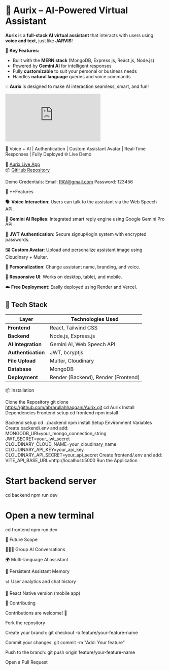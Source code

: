 # 💬 Aurix – AI-Powered Virtual Assistant

**Aurix** is a **full-stack AI virtual assistant** that interacts with users using **voice and text**, just like **JARVIS**!  

🚀 **Key Features:**
- Built with the **MERN stack** (MongoDB, Express.js, React.js, Node.js)  
- Powered by **Gemini AI** for intelligent responses  
- Fully **customizable** to suit your personal or business needs  
- Handles **natural language** queries and voice commands  

💡 **Aurix** is designed to make AI interaction seamless, smart, and fun!  

![Aurix](https://github.com/ShaikRiazUrRahman05/Aurix/blob/main/README.md)

🧠 Voice + AI | Authentication | Custom Assistant Avatar | Real-Time Responses | Fully Deployed
🌐 Live Demo

🔗 [Aurix Live App](https://aurix-fronted.onrender.com/signup)  
📦 [GitHub Repository](https://github.com/ShaikRiazUrRahman05/Aurix/edit/main/README.md)

Demo Credentials: Email: PAV@gmail.com Password: 123456

🚀 **Features

🗣️ **Voice Interaction**: Users can talk to the assistant via the Web Speech API.  

🧠 **Gemini AI Replies**: Integrated smart reply engine using Google Gemini Pro API.  

🔐 **JWT Authentication**: Secure signup/login system with encrypted passwords.  

🖼️ **Custom Avatar**: Upload and personalize assistant image using Cloudinary + Multer.  

🎨 **Personalization**: Change assistant name, branding, and voice.  

📱 **Responsive UI**: Works on desktop, tablet, and mobile.  

☁️ **Free Deployment**: Easily deployed using Render and Vercel.


## 🧰 Tech Stack

| Layer            | Technologies Used                          |
|------------------|--------------------------------------------|
| **Frontend**     | React, Tailwind CSS                        |
| **Backend**      | Node.js, Express.js                        |
| **AI Integration** | Gemini AI, Web Speech API                 |
| **Authentication** | JWT, bcryptjs                            |
| **File Upload**  | Multer, Cloudinary                         |
| **Database**     | MongoDB                                    |
| **Deployment**   | Render (Backend), Render (Frontend)        |
📦 Installation

Clone the Repository
git clone https://github.com/abrarullahhaqqani/Aurix.git
cd Aurix
Install Dependencies
Frontend setup
cd frontend
npm install

Backend setup
cd ../backend
npm install
Setup Environment Variables
Create backend/.env and add:
MONGODB_URI=your_mongo_connection_string
JWT_SECRET=your_jwt_secret
CLOUDINARY_CLOUD_NAME=your_cloudinary_name
CLOUDINARY_API_KEY=your_api_key
CLOUDINARY_API_SECRET=your_api_secret
Create frontend/.env and add:
VITE_API_BASE_URL=http://localhost:5000
Run the Application
# Start backend server
cd backend
npm run dev

# Open a new terminal
cd frontend
npm run dev

🔮 Future Scope

🧑‍🤝‍🧑 Group AI Conversations

🌍 Multi-language AI assistant

🧠 Persistent Assistant Memory

📊 User analytics and chat history

📱 React Native version (mobile app)

🤝 Contributing

Contributions are welcome! 🚀

Fork the repository

Create your branch: git checkout -b feature/your-feature-name

Commit your changes: git commit -m "Add: Your feature"

Push to the branch: git push origin feature/your-feature-name

Open a Pull Request
